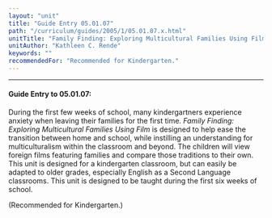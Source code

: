 ```yaml
---
layout: "unit"
title: "Guide Entry 05.01.07"
path: "/curriculum/guides/2005/1/05.01.07.x.html"
unitTitle: "Family Finding: Exploring Multicultural Families Using Film"
unitAuthor: "Kathleen C. Rende"
keywords: ""
recommendedFor: "Recommended for Kindergarten."
---
```

<body>
<hr/>
<h4>
Guide Entry to 05.01.07:
</h4>
<p>
During the first few weeks of school, many kindergartners experience anxiety when leaving their families for the first time.
<i>
Family Finding: Exploring Multicultural Families Using Film
</i>
is designed to help ease the transition between home and school, while instilling an understanding for multiculturalism within the classroom and beyond.  The children will view foreign films featuring families and compare those traditions to their own. This unit is designed for a kindergarten classroom, but can easily be adapted to older grades, especially English as a Second Language classrooms.  This unit is designed to be taught during the first six weeks of school.
</p>
<p>
(Recommended for Kindergarten.)
</p>
</body>